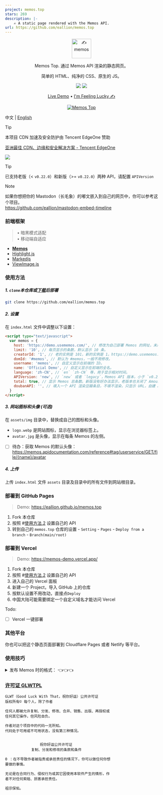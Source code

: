 ```yaml
---
project: memos.top
stars: 269
description: |-
    ✍ A static page rendered with the Memos API.
url: https://github.com/eallion/memos.top
---
```


<p align="center"><a href="https://usememos.com"><img height="64px" src="https://raw.githubusercontent.com/eallion/memos.top/main/assets/img/logo-full.webp" alt="✍️ memos" /></a></p>

<p align="center">Memos Top. 通过 Memos API 渲染的静态网页。</p>
<p align="center">简单的 HTML、纯净的 CSS、原生的 JS。</p>

<p align="center">
  <img src="https://img.shields.io/badge/Memos-Top-orange" />
  <img src="https://img.shields.io/badge/Author-eallion-brightgreen" />
</p>

<p align="center">
  <a href="https://memos.top/">Live Demo</a> •
  <a href="https://eallion.com/memos" target="_blank" rel="noopener noreferrer" class="pure-menu-link">I'm Feeling Lucky ✍</a>
</p>

<p align="center">
  <a href="https://memos.top/" target="_blank"><img alt="Memos Top" src="https://raw.githubusercontent.com/eallion/memos.top/main/screenshot.png"></a>
</p>

中文 | [English](./README_en.md)

> [!TIP]
> 本项目 CDN 加速及安全防护由 Tencent EdgeOne 赞助

[亚洲最佳 CDN、边缘和安全解决方案 - Tencent EdgeOne](https://edgeone.ai/zh?from=github)

[![](https://edgeone.ai/media/34fe3a45-492d-4ea4-ae5d-ea1087ca7b4b.png)](https://edgeone.ai/zh?from=github)

> [!TIP]
> 已支持老版（< `v0.22.0`）和新版（>= `v0.22.0`）两种 API，请配置 `APIVersion`

> [!NOTE]  
> 如果你想把你的 Mastodon（长毛象）的嘟文嵌入到自己的网页中，你可以参考这个项目。  
> <https://github.com/eallion/mastodon-embed-timeline>

### 前端框架

> • 暗黑模式适配  
> • 移动端自适应

- [**Memos**](https://github.com/usememos/memos)
- [Highlight.js](https://github.com/highlightjs/highlight.js)
- [Markedjs](https://github.com/markedjs/marked)
- [ViewImage.js](https://github.com/Tokinx/ViewImage)

### 使用方法

##### 1. `clone`本仓库或[下载](https://github.com/eallion/memos.top/archive/refs/heads/main.zip)后部署

```bash
git clone https://github.com/eallion/memos.top
```

##### 2. 设置

在 `index.html` 文件中调整以下设置：

```html
<script type="text/javascript">
  var memos = {
    host: 'https://demo.usememos.com/', // 修改为自己部署 Memos 的网址，末尾有 / 斜杠。
    limit: '10', // 每页显示的条数，默认显示 10 条。
    creatorId: '1', // 老的实例是 101，新的实例是 1。https://demo.usememos.com/u/1
    domId: '#memos', // 默认为 #memos，一般不用修改。
    username: 'memos', // 自定义显示在前端的 ID。
    name: 'Official Demo', // 自定义显示在前端的全名。
    language: 'zh-CN', // `en` `zh-CN` 等，用于显示相对时间。
    APIVersion: 'new', // `new` 或者 `legacy`，Memos API 版本，小于 `v0.22.0`: 填写：`legacy`，大于等于 `v0.22.0`：填写`new`。
    total: true, // 显示 Memos 总条数。新版没有好办法显示，老版本也关闭了 Amount API。
    doubanAPI: '', // 填入一个 API 渲染豆瓣条目，不填不渲染，只显示 URL，自建 API：https://github.com/eallion/douban-api-rs
  }
</script>
```

##### 3. 网站图标和头像 (*可选*)

在 `assets/img` 目录中，替换成自己的图标和头像。

- `logo.webp` 是网站图标，显示在浏览器标签上。
- `avatar.jpg` 是头像，显示在每条 Memos 的左侧。

- [ ] 待办：获取 Memos 的默认头像：https://memos.apidocumentation.com/reference#tag/userservice/GET/file/{name}/avatar

##### 4. 上传

上传 `index.html` 文件 `assets` 目录及目录中的所有文件到网站根目录。

### 部署到 GitHub Pages

> Demo: <https://eallion.github.io/memos.top>

1. Fork 本仓库
2. 按照 #[使用方法.2](#2-设置) 设置自己的 API
3. 转到自己的 `memos.top` 仓库的设置 - `Setting` - `Pages` - `Deploy from a branch` - `Branch(main/root)`

### 部署到 Vercel

> Demo: <https://memos-demo.vercel.app/>

1. Fork 本仓库
2. 按照 #[使用方法.2](#2-设置) 设置自己的 API
3. 进入自己的 Vercel 面板
4. 新建一个 Project，导入 GitHub 上的仓库
5. 按默认设置不用改动，直接点`Deploy`
6. 中国大陆可能需要绑定一个自定义域名才能访问 Vercel

Todo:

- [ ] Vercel 一键部署

### 其他平台

你也可以把这个静态页面部署到 Cloudflare Pages 或者 Netlify 等平台。

### 使用技巧

<details><summary>
发布 Memos 时的格式： 👈👈👈
</summary>  

1. Bilibili 视频。分享的视频链接。支持`BV/AV`号。暂不支持`b23.tv`链接。

```
https://www.bilibili.com/video/BV1Sd4y1b7yg/
```

2. Youtube 视频。分享的视频链接。

```
https://www.youtube.com/watch?v=mNK6h1dfy2o
```

3. Youku 视频。分享的视频链接。

```
https://v.youku.com/v_show/id_XNTkyMjkxNTEyOA==.html
```

4. 腾讯视频。分享的视频链接。

```
https://v.qq.com/x/cover/mzc00200z47sdeu/m0044zpag6c.html
```

5. Spotify 音乐。分享的链接。支持`track/album`。

```
https://open.spotify.com/track/6Uq8BnOxvXJsQiJ2XqfO5P
```

6. 网易云音乐。链接即可。

```
https://music.163.com/#/song?id=4153490
```

7. QQ 音乐。只支持 `sondmid` 不支持 `songid`。

```
https://y.qq.com/n/ryqq/songDetail/004W3BfK46dMXk
```

8. 豆瓣。链接即可。需要自己的 API。

> 如果要启动解析豆瓣功能，需要取消注释 [`// fetchDB()`](https://github.com/eallion/memos.top/blob/main/assets/js/main.js#L208) 然后替换成可用的 API [`var dbAPI = "https://api.example.com/"`](https://github.com/eallion/memos.top/blob/main/assets/js/main.js#L218)，这两行位于： [`assets/js/main.js`](https://github.com/eallion/memos.top/blob/main/assets/js/main.js)

```
https://book.douban.com/subject/2567698/
https://movie.douban.com/subject/1889243/
```

</details>

### [许可证 GLWTPL](https://github.com/me-shaon/GLWTPL)

```
GLWT（Good Luck With That，祝你好运）公共许可证
版权所有© 每个人，除了作者

任何人都被允许复制、分发、修改、合并、销售、出版、再授权或
任何其它操作，但风险自负。

作者对这个项目中的代码一无所知。
代码处于可用或不可用状态，没有第三种情况。


                祝你好运公共许可证
            复制、分发和修改的条款和条件

0 ：在不导致作者被指责或承担责任的情况下，你可以做任何你想
要做的事情。

无论是在合同行为、侵权行为或其它因使用本软件产生的情形，作
者不对任何索赔、损害承担责任。

祖宗保佑。
```

